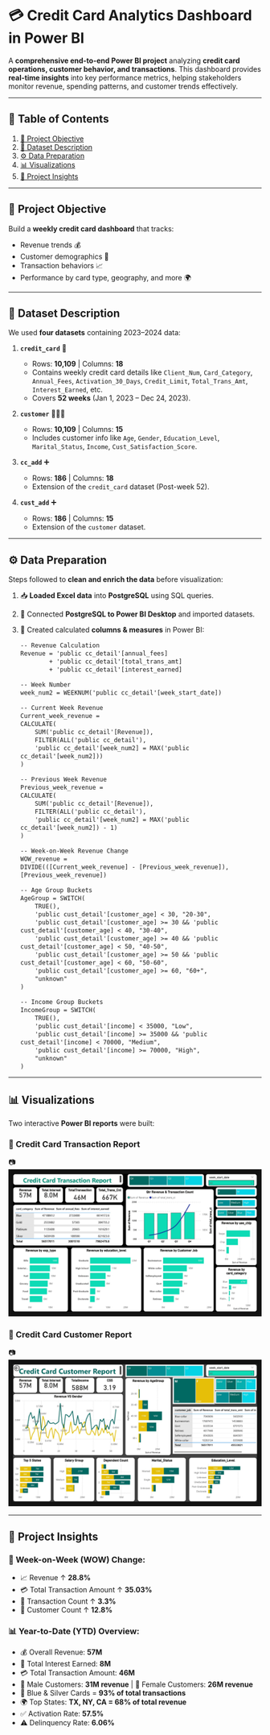 

# 💳 Credit Card Analytics Dashboard in Power BI

A **comprehensive end-to-end Power BI project** analyzing **credit card operations, customer behavior, and transactions**.
This dashboard provides **real-time insights** into key performance metrics, helping stakeholders monitor revenue, spending patterns, and customer trends effectively.

---

## 📌 Table of Contents

1. [🎯 Project Objective](#-project-objective)
2. [📂 Dataset Description](#-dataset-description)
3. [⚙️ Data Preparation](#️-data-preparation)
4. [📊 Visualizations](#-visualizations)
5. [🔎 Project Insights](#-project-insights)

---

## 🎯 Project Objective

Build a **weekly credit card dashboard** that tracks:

* Revenue trends 💰
* Customer demographics 👥
* Transaction behaviors 📈
* Performance by card type, geography, and more 🌍

---

## 📂 Dataset Description

We used **four datasets** containing 2023–2024 data:

1. **`credit_card`** 🏦

   * Rows: **10,109** | Columns: **18**
   * Contains weekly credit card details like `Client_Num`, `Card_Category`, `Annual_Fees`, `Activation_30_Days`, `Credit_Limit`, `Total_Trans_Amt`, `Interest_Earned`, etc.
   * Covers **52 weeks** (Jan 1, 2023 – Dec 24, 2023).

2. **`customer`** 👨‍👩‍👧

   * Rows: **10,109** | Columns: **15**
   * Includes customer info like `Age`, `Gender`, `Education_Level`, `Marital_Status`, `Income`, `Cust_Satisfaction_Score`.

3. **`cc_add`** ➕

   * Rows: **186** | Columns: **18**
   * Extension of the `credit_card` dataset (Post-week 52).

4. **`cust_add`** ➕

   * Rows: **186** | Columns: **15**
   * Extension of the `customer` dataset.

---

## ⚙️ Data Preparation

Steps followed to **clean and enrich the data** before visualization:

1. 📥 **Loaded Excel data** into **PostgreSQL** using SQL queries.
2. 🔗 Connected **PostgreSQL to Power BI Desktop** and imported datasets.
3. 🧮 Created calculated **columns & measures** in Power BI:

   ```DAX
   -- Revenue Calculation
   Revenue = 'public cc_detail'[annual_fees] 
           + 'public cc_detail'[total_trans_amt] 
           + 'public cc_detail'[interest_earned]
   ```

   ```DAX
   -- Week Number
   week_num2 = WEEKNUM('public cc_detail'[week_start_date])
   ```

   ```DAX
   -- Current Week Revenue
   Current_week_revenue =
   CALCULATE(
       SUM('public cc_detail'[Revenue]),
       FILTER(ALL('public cc_detail'),
       'public cc_detail'[week_num2] = MAX('public cc_detail'[week_num2]))
   )
   ```

   ```DAX
   -- Previous Week Revenue
   Previous_week_revenue =
   CALCULATE(
       SUM('public cc_detail'[Revenue]),
       FILTER(ALL('public cc_detail'),
       'public cc_detail'[week_num2] = MAX('public cc_detail'[week_num2]) - 1)
   )
   ```

   ```DAX
   -- Week-on-Week Revenue Change
   WOW_revenue =
   DIVIDE(([Current_week_revenue] - [Previous_week_revenue]), [Previous_week_revenue])
   ```

   ```DAX
   -- Age Group Buckets
   AgeGroup = SWITCH(
       TRUE(),
       'public cust_detail'[customer_age] < 30, "20-30",
       'public cust_detail'[customer_age] >= 30 && 'public cust_detail'[customer_age] < 40, "30-40",
       'public cust_detail'[customer_age] >= 40 && 'public cust_detail'[customer_age] < 50, "40-50",
       'public cust_detail'[customer_age] >= 50 && 'public cust_detail'[customer_age] < 60, "50-60",
       'public cust_detail'[customer_age] >= 60, "60+",
       "unknown"
   )
   ```

   ```DAX
   -- Income Group Buckets
   IncomeGroup = SWITCH(
       TRUE(),
       'public cust_detail'[income] < 35000, "Low",
       'public cust_detail'[income] >= 35000 && 'public cust_detail'[income] < 70000, "Medium",
       'public cust_detail'[income] >= 70000, "High",
       "unknown"
   )
   ```

---

## 📊 Visualizations

Two interactive **Power BI reports** were built:

### 🔹 Credit Card Transaction Report

📷 ![Credit Card Transaction Report](https://github.com/kuldeepmishra92/Credit-Card-Analytics-Dashboard-in-Power-BI/blob/main/Credit%20Card%20Transactions%20Report_67351301_1.jpg)

### 🔹 Credit Card Customer Report

📷 ![Credit Card Customer Report](https://github.com/kuldeepmishra92/Credit-Card-Analytics-Dashboard-in-Power-BI/blob/main/Credit%20Card%20Customer%20Report_67351359_1.jpg)

---

## 🔎 Project Insights

### 📅 Week-on-Week (WOW) Change:

* 📈 Revenue ↑ **28.8%**
* 💳 Total Transaction Amount ↑ **35.03%**
* 🔢 Transaction Count ↑ **3.3%**
* 👥 Customer Count ↑ **12.8%**

### 📊 Year-to-Date (YTD) Overview:

* 💰 Overall Revenue: **57M**
* 🏦 Total Interest Earned: **8M**
* 💳 Total Transaction Amount: **46M**
* 👨 Male Customers: **31M revenue** | 👩 Female Customers: **26M revenue**
* 🎴 Blue & Silver Cards = **93% of total transactions**
* 🌍 Top States: **TX, NY, CA = 68% of total revenue**
* ✅ Activation Rate: **57.5%**
* ⚠️ Delinquency Rate: **6.06%**
